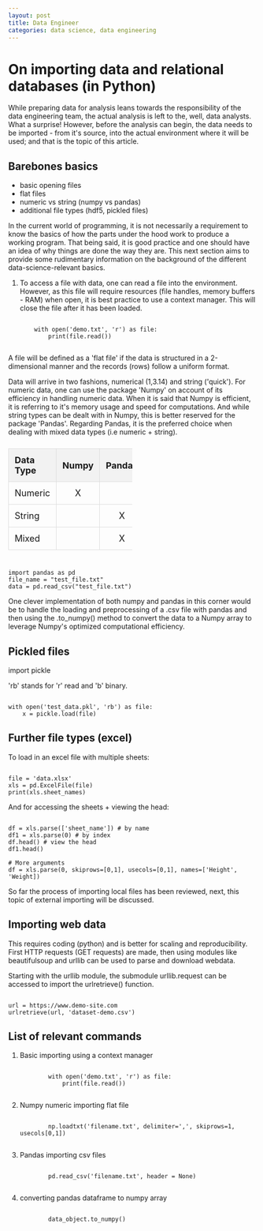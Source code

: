 ```yaml
---
layout: post
title: Data Engineer
categories: data science, data engineering
---
```


<head>
    <meta charset="UTF-8">
    <meta name="viewport" content="width=device-width, initial-scale=1.0">
    <title>Package Comparison Table</title>
    <style>
        table {
            width: 50%;
            border-collapse: collapse;
            margin: 25px 0;
            font-size: 18px;
            text-align: left;
        }
        th, td {
            padding: 12px;
            border: 1px solid #ddd;
        }
        th {
            background-color: #f2f2f2;
        }
    </style>
</head>
<body>


<h1> On importing data and relational databases (in Python) </h1>

While preparing data for analysis leans towards the responsibility of the data engineering team, the actual analysis is left to the, well, data analysts. What a surprise! However, before the analysis can begin, the data needs to be imported - from it's source, into the actual environment where it will be used; and that is the topic of this article.

<h2> Barebones basics </h2>

- basic opening files
- flat files
- numeric vs string (numpy vs pandas)
- additional file types (hdf5, pickled files)

In the current world of programming, it is not necessarily a requirement to know the basics of how the parts under the hood work to produce a working program. That being said, it is good practice and one should have an idea of why things are done the way they are. This next section aims to provide some rudimentary information on the background of the different data-science-relevant basics.

<ol>
    <li>
    To access a file with data, one can read a file into the environment. However, as this file will require resources (file handles, memory buffers - RAM) when open, it is best practice to use a context manager. This will close the file after it has been loaded.
    <pre><code>
    with open('demo.txt', 'r') as file:
        print(file.read())
    </code></pre>
    </li>
</ol>

A file will be defined as a 'flat file' if the data is structured in a 2-dimensional manner and  the records (rows) follow a uniform format.


Data will arrive in two fashions, numerical (1,3.14) and string ('quick'). For numeric data, one can use the package 'Numpy' on account of its efficiency in handling numeric data. When it is said that Numpy is efficient, it is referring to it's memory usage and speed for computations. And while string types can be dealt with in Numpy, this is better reserved for the package 'Pandas'. Regarding Pandas, it is the preferred choice when dealing with mixed data types (i.e numeric + string).

<table>
    <tr>
        <th>Data Type</th>
        <th>Numpy</th>
        <th>Pandas</th>
    </tr>
    <tr>
        <td>Numeric</td>
        <td style="text-align: center;">X</td>
        <td></td>
    </tr>
    <tr>
        <td>String</td>
        <td></td>
        <td style="text-align: center;">X</td>
    </tr>
    <tr>
        <td>Mixed</td>
        <td></td>
        <td style="text-align: center;">X</td>
    </tr>
</table>

<pre><code>
import pandas as pd
file_name = "test_file.txt"
data = pd.read_csv("test_file.txt")
</code></pre>

One clever implementation of both numpy and pandas in this corner would be to handle the loading and preprocessing of a .csv file with pandas and then using the .to_numpy() method to convert the data to a Numpy array to leverage Numpy's optimized computational efficiency.

<h2> Pickled files </h2>

import pickle

'rb' stands for 'r' read and 'b' binary.

<pre><code>
with open('test_data.pkl', 'rb') as file:
    x = pickle.load(file)
</code></pre>

<h2> Further file types (excel) </h2>

To load in an excel file with multiple sheets:

<pre><code>
file = 'data.xlsx'
xls = pd.ExcelFile(file)
print(xls.sheet_names)
</code></pre>

And for accessing the sheets + viewing the head:

<pre><code>
df = xls.parse(['sheet_name']) # by name
df1 = xls.parse(0) # by index
df.head() # view the head
df1.head()

# More arguments
df = xls.parse(0, skiprows=[0,1], usecols=[0,1], names=['Height', 'Weight])
</code></pre>


So far the process of importing local files has been reviewed, next, this topic of external importing will be discussed.

<h2> Importing web data </h2>

This requires coding (python) and is better for scaling and reproducibility. First HTTP requests (GET requests) are made, then using modules like beautifulsoup and urllib can be used to parse and download webdata.

Starting with the urllib module, the submodule urllib.request can be accessed to import the urlretrieve() function.

<pre><code>
url = https://www.demo-site.com
urlretrieve(url, 'dataset-demo.csv')
</code></pre>






<h2> List of relevant commands </h2>

<ol>
    <li> 
        Basic importing using a context manager
        <pre><code>
        with open('demo.txt', 'r') as file:
            print(file.read())
        </code></pre>
        </li>
    <li>
        Numpy numeric importing flat file
        <pre><code>
        np.loadtxt('filename.txt', delimiter=',', skiprows=1, usecols[0,1])
        </code></pre>
        </li>
    <li>
        Pandas importing csv files
        <pre><code>
        pd.read_csv('filename.txt', header = None)
        </code></pre>
        </li>
    <li>
        converting pandas dataframe to numpy array
        <pre><code>
        data_object.to_numpy()
        </code></pre>
        </li>
    
</ol>

</body>